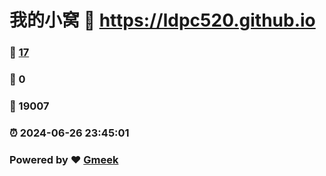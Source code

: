 # 我的小窝 :link: https://ldpc520.github.io 
### :page_facing_up: [17](https://ldpc520.github.io/tag.html) 
### :speech_balloon: 0 
### :hibiscus: 19007 
### :alarm_clock: 2024-06-26 23:45:01 
### Powered by :heart: [Gmeek](https://github.com/Meekdai/Gmeek)

